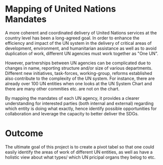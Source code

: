 # Mapping of United Nations Mandates

A more coherent and coordinated delivery of United Nations services at the country level has been a long-agreed goal.  In order to enhance the efficiency and impact of the UN system in the delivery of critical areas of development, environment, and humanitarian assistance as well as to avoid duplication of work, different UN agencies must work together as "One UN".  

However, partnerships between UN agencies can be complicated due to changes in name, reporting structure and/or size of various departments. Different new initiatives, task-forces, working-group, reforms established also contribute to the complexity of the UN system. For instance, there are already over 100 UN entities when one looks at the UN System Chart and there are many other commities etc. are not on the chart.  

By mapping the mandates of each UN agency, it provides a clearer understanding for interested parties (both internal and external) regarding which entity is doing what exactly, hence identify possible opportunities for collaboration and leverage the capacity to better deliver the SDGs.


# Outcome 

The ultimate goal of this project is to create a pivot tabel so that one could easily identify the areas of work of different UN entities, as well as have a holistic view about what types/ which UN pricipal organs they belog to etc. 

